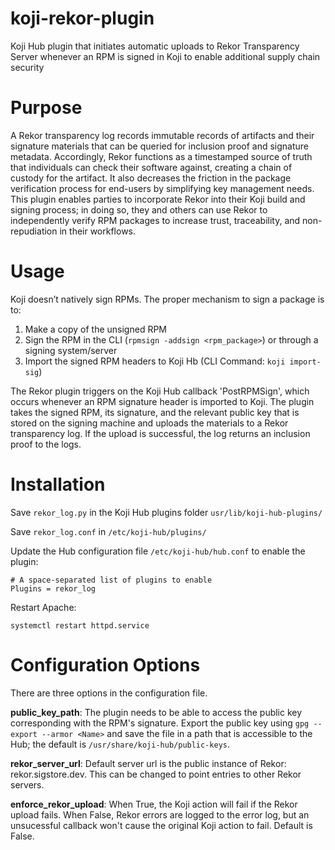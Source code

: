 # koji-rekor-plugin
Koji Hub plugin that initiates automatic uploads to Rekor Transparency Server whenever an RPM is signed in Koji to enable additional supply chain security

# Purpose
A Rekor transparency log records immutable records of artifacts and their signature materials that can be queried for inclusion proof and signature metadata. Accordingly, Rekor functions as a timestamped source of truth that individuals can check their software against, creating a chain of custody for the artifact. It also decreases the friction in the package verification process for end-users by simplifying key management needs. This plugin enables parties to incorporate Rekor into their Koji build and signing process; in doing so, they and others can use Rekor to independently verify RPM packages to increase trust, traceability, and non-repudiation in their workflows.

# Usage
Koji doesn’t natively sign RPMs. The proper mechanism to sign a package is to:
  1. Make a copy of the unsigned RPM
  2. Sign the RPM in the CLI (`rpmsign -addsign <rpm_package>`) or through a signing system/server
  3. Import the signed RPM headers to Koji Hb (CLI Command: `koji import-sig`)

The Rekor plugin triggers on the Koji Hub callback 'PostRPMSign', which occurs whenever an RPM signature header is imported to Koji. The plugin takes the signed RPM, its signature, and the relevant public key that is stored on the signing machine and uploads the materials to a Rekor transparency log. If the upload is successful, the log returns an inclusion proof to the logs.

# Installation
Save `rekor_log.py` in the Koji Hub plugins folder `usr/lib/koji-hub-plugins/`

Save `rekor_log.conf` in `/etc/koji-hub/plugins/`

Update the Hub configuration file `/etc/koji-hub/hub.conf` to enable the plugin: 
```
# A space-separated list of plugins to enable
Plugins = rekor_log
```
Restart Apache: 
```
systemctl restart httpd.service
```

# Configuration Options
There are three options in the configuration file.

**public_key_path**: The plugin needs to be able to access the public key corresponding with the RPM's signature. Export the public key using `gpg --export --armor <Name>` and save the file in a path that is accessible to the Hub; the default is `/usr/share/koji-hub/public-keys`.

**rekor_server_url**: Default server url is the public instance of Rekor: rekor.sigstore.dev. This can be changed to point entries to other Rekor servers.

**enforce_rekor_upload**: When True, the Koji action will fail if the Rekor upload fails. When False, Rekor errors are logged to the error log, but an unsucessful callback won't cause the original Koji action to fail. Default is False.
